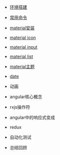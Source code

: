 


* [环境搭建](docs/install.md)
* [常用命令](docs/commands.md)
* [material安装](docs/material.md)
* [material icon](docs/material_icon.md)
* [material input](docs/material_input.md)
* [material list](docs/material_list.md)
* [material主题](docs/material_theme.md)

* [date](docs/date.md)
* 动画
* angular核心概念
* rxjs操作符
* angular中的响应式变成
* redux
* 自动化测试
* 总结回顾

